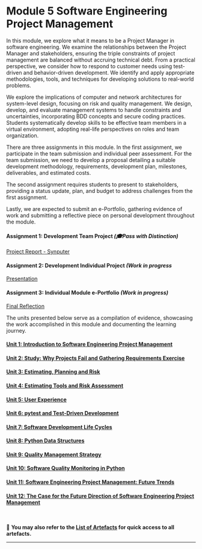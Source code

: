 # Module 5 Software Engineering Project Management

In this module, we explore what it means to be a Project Manager in software engineering. We examine the relationships between the Project Manager and stakeholders, ensuring the triple constraints of project management are balanced without accruing technical debt. From a practical perspective, we consider how to respond to customer needs using test-driven and behavior-driven development. We identify and apply appropriate methodologies, tools, and techniques for developing solutions to real-world problems.

We explore the implications of computer and network architectures for system-level design, focusing on risk and quality management. We design, develop, and evaluate management systems to handle constraints and uncertainties, incorporating BDD concepts and secure coding practices. Students systematically develop skills to be effective team members in a virtual environment, adopting real-life perspectives on roles and team organization.

There are three assignments in this module. In the first assignment, we participate in the team submission and individual peer assessment. For the team submission, we need to develop a proposal detailing a suitable development methodology, requirements, development plan, milestones, deliverables, and estimated costs.

The second assignment requires students to present to stakeholders, providing a status update, plan, and budget to address challenges from the first assignment.

Lastly, we are expected to submit an e-Portfolio, gathering evidence of work and submitting a reflective piece on personal development throughout the module.

#### Assignment 1: Development Team Project _(🎓Pass with Distinction)_
[Project Report - Synputer](SEPM_A1_Intro.pdf) <br>
	
#### Assignment 2: Development Individual Project _(Work in progress_
[Presentation](SEPM_A2_Intro.pdf)

#### Assignment 3: Individual Module e-Portfolio _(Work in progress)_
[Final Reflection](SEPM_A3.md)

The units presented below serve as a compilation of evidence, showcasing the work accomplished in this module and documenting the learning journey.

#### [Unit 1: Introduction to Software Engineering Project Management](SEPM_Unit01.md)

#### [Unit 2: Study: Why Projects Fail and Gathering Requirements Exercise](SEPM_Unit02.md)

#### [Unit 3: Estimating, Planning and Risk](SEPM_Unit03.md)

#### [Unit 4: Estimating Tools and Risk Assessment](SEPM_Unit04.md)

#### [Unit 5: User Experience](SEPM_Unit05.md)

#### [Unit 6: pytest and Test-Driven Development](SEPM_Unit06.md)

#### [Unit 7: Software Development Life Cycles](SEPM_Unit07.md)

#### [Unit 8: Python Data Structures](SEPM_Unit08.md)

#### [Unit 9: Quality Management Strategy](SEPM_Unit09.md)

#### [Unit 10: Software Quality Monitoring in Python](SEPM_Unit10.md)

#### [Unit 11: Software Engineering Project Management: Future Trends](SEPM_Unit11.md)

#### [Unit 12: The Case for the Future Direction of Software Engineering Project Management](SEPM_Unit12.md)
<br>

📑 **You may also refer to the [List of Artefacts](SEPM_ArtefactsSummary.md) for quick access to all artefacts.**

---
